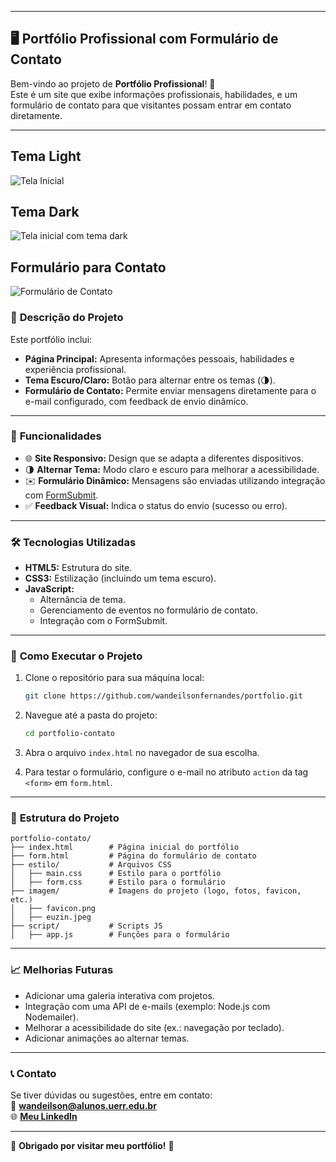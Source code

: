 
---

## 🖥️ **Portfólio Profissional com Formulário de Contato**

Bem-vindo ao projeto de **Portfólio Profissional**! 🎉  
Este é um site que exibe informações profissionais, habilidades, e um formulário de contato para que visitantes possam entrar em contato diretamente.

---

## Tema Light
![Tela Inicial](https://i.imgur.com/iZ1lrBr.png)

## Tema Dark
![Tela inicial com tema dark](https://i.imgur.com/oDzBvVV.png)

## Formulário para Contato
![Formulário de Contato](https://i.imgur.com/t2msBgy.png)

### 📜 **Descrição do Projeto**

Este portfólio inclui:  
- **Página Principal:** Apresenta informações pessoais, habilidades e experiência profissional.  
- **Tema Escuro/Claro:** Botão para alternar entre os temas (🌗).  
- **Formulário de Contato:** Permite enviar mensagens diretamente para o e-mail configurado, com feedback de envio dinâmico.  

---

### 🌟 **Funcionalidades**

- 🌐 **Site Responsivo:** Design que se adapta a diferentes dispositivos.  
- 🌗 **Alternar Tema:** Modo claro e escuro para melhorar a acessibilidade.  
- ✉️ **Formulário Dinâmico:** Mensagens são enviadas utilizando integração com [FormSubmit](https://formsubmit.co).  
- ✅ **Feedback Visual:** Indica o status do envio (sucesso ou erro).  

---

### 🛠️ **Tecnologias Utilizadas**

- **HTML5:** Estrutura do site.  
- **CSS3:** Estilização (incluindo um tema escuro).  
- **JavaScript:**  
  - Alternância de tema.  
  - Gerenciamento de eventos no formulário de contato.  
  - Integração com o FormSubmit.  

---

### 🚀 **Como Executar o Projeto**

1. Clone o repositório para sua máquina local:  
   ```bash
   git clone https://github.com/wandeilsonfernandes/portfolio.git
   ```

2. Navegue até a pasta do projeto:  
   ```bash
   cd portfolio-contato
   ```

3. Abra o arquivo `index.html` no navegador de sua escolha.

4. Para testar o formulário, configure o e-mail no atributo `action` da tag `<form>` em `form.html`.  

---

### 📂 **Estrutura do Projeto**

```plaintext
portfolio-contato/
├── index.html        # Página inicial do portfólio
├── form.html         # Página do formulário de contato
├── estilo/           # Arquivos CSS
│   ├── main.css      # Estilo para o portfólio
│   ├── form.css      # Estilo para o formulário
├── imagem/           # Imagens do projeto (logo, fotos, favicon, etc.)
│   ├── favicon.png
│   ├── euzin.jpeg
├── script/           # Scripts JS
│   ├── app.js        # Funções para o formulário
```

---

### 📈 **Melhorias Futuras**

- Adicionar uma galeria interativa com projetos.  
- Integração com uma API de e-mails (exemplo: Node.js com Nodemailer).  
- Melhorar a acessibilidade do site (ex.: navegação por teclado).  
- Adicionar animações ao alternar temas.  

---

### 📞 **Contato**

Se tiver dúvidas ou sugestões, entre em contato:  
📧 **wandeilson@alunos.uerr.edu.br**  
🌐 **[Meu LinkedIn](https://www.linkedin.com/in/wandeilson-fernandes/)**  

---

🎉 **Obrigado por visitar meu portfólio!** 🎉  
